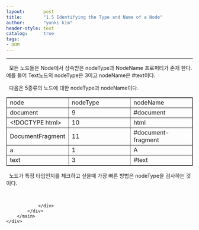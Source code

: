 ```yaml
---
layout:       post
title:        "1.5 Identifying the Type and Name of a Node"
author:       "yunki kim"
header-style: text
catalog:      true
tags: 
- DOM
---
```


<head></head>
<body id="tt-body-page" class="">
<div id="wrap" class="wrap-right">
    <div id="container">
        <main class="main ">
            <div class="area-main">
                <div class="area-view">
                    <div class="article-header"></div>
                    <hr>
                    <div class="article-view">
                        <div class="contents_style">
                            <p data-ke-size="size16">&nbsp; 모든 노드들은 Node에서 상속받은 nodeType과 NodeName 프로퍼티가 존재 한다. 예를 들어 Text노드의 nodeType은 3이고 nodeName은 #text이다.&nbsp;</p>
<p data-ke-size="size16">&nbsp; 다음은 5종류의 노드에 대한 nodeType과 nodeName이다.</p>
<table style="border-collapse: collapse; width: 100%;" border="1" data-ke-align="alignLeft">
<tbody>
<tr>
<td style="width: 33.3333%;">node</td>
<td style="width: 33.3333%;">nodeType</td>
<td style="width: 33.3333%;">nodeName</td>
</tr>
<tr>
<td style="width: 33.3333%;">document</td>
<td style="width: 33.3333%;">9</td>
<td style="width: 33.3333%;">#document</td>
</tr>
<tr>
<td style="width: 33.3333%;">&lt;!DOCTYPE html&gt;</td>
<td style="width: 33.3333%;">10</td>
<td style="width: 33.3333%;">html</td>
</tr>
<tr>
<td style="width: 33.3333%;">DocumentFragment</td>
<td style="width: 33.3333%;">11</td>
<td style="width: 33.3333%;">#document-fragment</td>
</tr>
<tr>
<td style="width: 33.3333%;">a</td>
<td style="width: 33.3333%;">1</td>
<td style="width: 33.3333%;">A</td>
</tr>
<tr>
<td style="width: 33.3333%;">text</td>
<td style="width: 33.3333%;">3</td>
<td style="width: 33.3333%;">#text</td>
</tr>
</tbody>
</table>
<p data-ke-size="size16">&nbsp; 노드가 특정 타입인지를 체크하고 싶을때 가장 빠른 방법은 nodeType을 검사하는 것이다.</p>
                        </div>
                        <br>
                        <div class="tags"></div>
                    </div>
                    
                </div>
            </div>
        </main>
    </div>
</div>


</body>